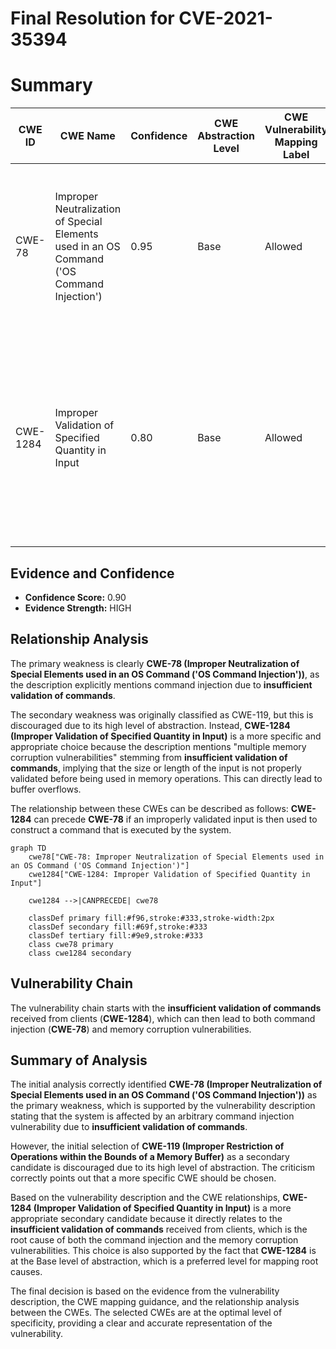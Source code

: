 # Final Resolution for CVE-2021-35394

# Summary

| CWE ID | CWE Name | Confidence | CWE Abstraction Level | CWE Vulnerability Mapping Label | CWE-Vulnerability Mapping Notes |
|---|---|---|---|---|---|
| CWE-78 | Improper Neutralization of Special Elements used in an OS Command ('OS Command Injection') | 0.95 | Base | Allowed | Primary CWE. The vulnerability allows for arbitrary command execution due to **insufficient validation of commands** received from clients. |
| CWE-1284 | Improper Validation of Specified Quantity in Input | 0.80 | Base | Allowed | Secondary candidate. The size or length of the input is not validated correctly, leading to potential buffer overflows due to **insufficient validation of commands** received from clients. |

## Evidence and Confidence

*   **Confidence Score:** 0.90
*   **Evidence Strength:** HIGH

## Relationship Analysis
The primary weakness is clearly **CWE-78 (Improper Neutralization of Special Elements used in an OS Command ('OS Command Injection'))**, as the description explicitly mentions command injection due to **insufficient validation of commands**.

The secondary weakness was originally classified as CWE-119, but this is discouraged due to its high level of abstraction. Instead, **CWE-1284 (Improper Validation of Specified Quantity in Input)** is a more specific and appropriate choice because the description mentions "multiple memory corruption vulnerabilities" stemming from **insufficient validation of commands**, implying that the size or length of the input is not properly validated before being used in memory operations. This can directly lead to buffer overflows.

The relationship between these CWEs can be described as follows: **CWE-1284** can precede **CWE-78** if an improperly validated input is then used to construct a command that is executed by the system.

```mermaid
graph TD
    cwe78["CWE-78: Improper Neutralization of Special Elements used in an OS Command ('OS Command Injection')"]
    cwe1284["CWE-1284: Improper Validation of Specified Quantity in Input"]
    
    cwe1284 -->|CANPRECEDE| cwe78
    
    classDef primary fill:#f96,stroke:#333,stroke-width:2px
    classDef secondary fill:#69f,stroke:#333
    classDef tertiary fill:#9e9,stroke:#333
    class cwe78 primary
    class cwe1284 secondary
```

## Vulnerability Chain
The vulnerability chain starts with the **insufficient validation of commands** received from clients (**CWE-1284**), which can then lead to both command injection (**CWE-78**) and memory corruption vulnerabilities.

## Summary of Analysis
The initial analysis correctly identified **CWE-78 (Improper Neutralization of Special Elements used in an OS Command ('OS Command Injection'))** as the primary weakness, which is supported by the vulnerability description stating that the system is affected by an arbitrary command injection vulnerability due to **insufficient validation of commands**.

However, the initial selection of **CWE-119 (Improper Restriction of Operations within the Bounds of a Memory Buffer)** as a secondary candidate is discouraged due to its high level of abstraction. The criticism correctly points out that a more specific CWE should be chosen.

Based on the vulnerability description and the CWE relationships, **CWE-1284 (Improper Validation of Specified Quantity in Input)** is a more appropriate secondary candidate because it directly relates to the **insufficient validation of commands** received from clients, which is the root cause of both the command injection and the memory corruption vulnerabilities. This choice is also supported by the fact that **CWE-1284** is at the Base level of abstraction, which is a preferred level for mapping root causes.

The final decision is based on the evidence from the vulnerability description, the CWE mapping guidance, and the relationship analysis between the CWEs. The selected CWEs are at the optimal level of specificity, providing a clear and accurate representation of the vulnerability.